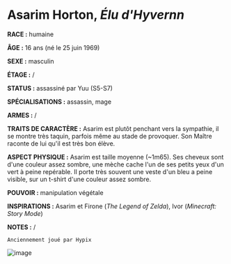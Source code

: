 # Asarim Horton, *Élu d'Hyvernn*

**RACE :** humaine

**ÂGE :** 16 ans (né le 25 juin 1969)

**SEXE :** masculin

**ÉTAGE :** /

**STATUS :** assassiné par Yuu (S5-S7)

**SPÉCIALISATIONS :** assassin, mage

**ARMES :** /

**TRAITS DE CARACTÈRE :** Asarim est plutôt penchant vers la sympathie, il se montre très taquin, parfois même au stade de provoquer. Son Maître raconte de lui qu'il est très bon élève.

**ASPECT PHYSIQUE :** Asarim est taille moyenne (~1m65). Ses cheveux sont d'une couleur assez sombre, une mèche cache l'un de ses petits yeux d'un vert à peine repérable. Il porte très souvent une veste d'un bleu a peine visible, sur un t-shirt d'une couleur assez sombre.

**POUVOIR :** manipulation végétale

**INSPIRATIONS :** Asarim et Firone (*The Legend of Zelda*), Ivor (*Minecraft: Story Mode*)

**NOTES :** /

`Anciennement joué par Hypix`

![image](https://enyxia.alkanife.fr/images/characters/asarim.png)